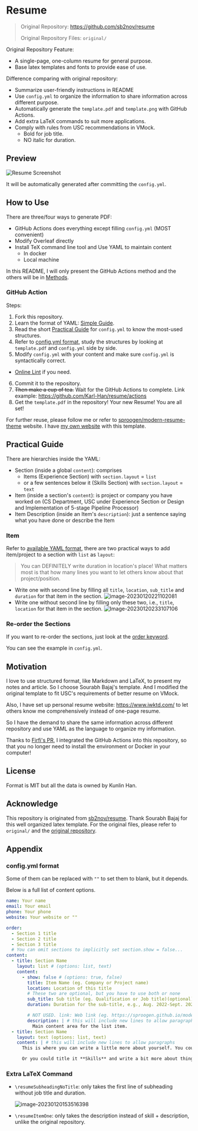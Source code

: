 # Resume
> Original Repository: https://github.com/sb2nov/resume
>
> Original Repository Files: `original/`

Original Repository Feature: 
* A single-page, one-column resume for general purpose.
* Base latex templates and fonts to provide ease of use.

Difference comparing with original repository: 
* Summarize user-friendly instructions in README
* Use `config.yml` to organize the information to share information across different purpose. 
* Automatically generate the `template.pdf` and `template.png` with GitHub Actions.
* Add extra LaTeX commands to suit more applications.
* Comply with rules from USC recommendations in VMock.
    * Bold for job title.
    * NO italic for duration.

## Preview

![Resume Screenshot](template.png)

It will be automatically generated after committing the `config.yml`. 

## How to Use
There are three/four ways to generate PDF: 
* GitHub Actions does everything except filling `config.yml` (MOST convenient)
* Modify Overleaf directly
* Install TeX command line tool and Use YAML to maintain content
    * In docker
    * Local machine 

In this README, I will only present the GitHub Actions method and the others will be in [Methods](./methods.md).

### GitHub Action
Steps: 
1. Fork this repository.
2. Learn the format of YAML: [Simple Guide](https://www.cloudbees.com/blog/yaml-tutorial-everything-you-need-get-started).
3. Read the short [Practical Guide](#practical-guide) for `config.yml` to know the most-used structures.
4. Refer to [config.yml format](#configyml-format), study the structures by looking at `template.pdf` and `config.yml` side by side. 
5. Modify `config.yml` with your content and make sure `config.yml` is syntactically correct.
  * [Online Lint](https://www.yamllint.com/) if you need.
6. Commit it to the repository. 
7. ~~Then make a cup of tea.~~ Wait for the GitHub Actions to complete. Link example: https://github.com/Karl-Han/resume/actions
8. Get the `template.pdf` in the repository! Your new Resume! You are all set!

For further reuse, please follow me or refer to [sproogen/modern-resume-theme](https://github.com/sproogen/modern-resume-theme) website. I have [my own website](https://www.iwktd.com/) with this template. 

## Practical Guide
There are hierarchies inside the YAML: 
* Section (inside a global `content`): comprises 
  * Items (Experience Section) with `section.layout` = `list`
  * or a few sentences below it (Skills Section) with `section.layout` = `text`
* Item (inside a section's `content`): is project or company you have worked on (CS Department, USC under Experience Section or Design and Implementation of 5-stage Pipeline Processor)
* Item Description (inside an Item's `description`): just a sentence saying what you have done or describe the Item


### Item

Refer to [available YAML format](#configyml-format), there are two practical ways to add item/project to a section with `list` as `layout`: 

>   You can DEFINITELY write duration in location's place! What matters most is that how many lines you want to let others know about that project/position.

*   Write one with second line by filling all `title`, `location`, `sub_title` and `duration` for that item in the section. ![image-20230120221102081](assets/image-20230120221102081.png)
*   Write one without second line by filling only these two, i.e., `title`, `location` for that item in the section. ![Image-20230120233107106](assets/image-20230120233107106.png)

### Re-order the Sections
If you want to re-order the sections, just look at the [order keyword](#configyml-format). 

You can see the example in `config.yml`.

## Motivation

I love to use structured format, like Markdown and LaTeX, to present my notes and article. So I choose Sourabh Bajaj's template. And I modified the original template to fit USC's requirements of better resume on VMock. 

Also, I have set up personal resume website: https://www.iwktd.com/ to let others know me comprehensively instead of one-page resume. 

So I have the demand to share the same information across different repository and use YAML as the language to organize my information. 

Thanks to [Firfi's PR](https://github.com/sb2nov/resume/pull/46), I integrated the GitHub Actions into this repository, so that you no longer need to install the environment or Docker in your computer!

## License

Format is MIT but all the data is owned by Kunlin Han.

## Acknowledge

This repository is originated from [sb2nov/resume](https://github.com/sb2nov/resume). Thank Sourabh Bajaj for this well organized latex template. For the original files, please refer to `original/` and the [original repository](https://github.com/sb2nov/resume). 

## Appendix

### config.yml format
Some of them can be replaced with `""` to set them to blank, but it depends. 

Below is a full list of content options.
```yml
name: Your name
email: Your email
phone: Your phone
website: Your website or ""

order:
  - Section 1 title
  - Section 2 title
  - Section 3 title
  # You can omit sections to implicitly set section.show = false...
content:
  - title: Section Name
    layout: list # (options: list, text)
    content:
      - show: false # (options: true, false)
        title: Item Name (eg. Company or Project name)
        location: Location of this title
        # These two are optional, but you have to use both or none
        sub_title: Sub title (eg. Qualification or Job title)(optional)
        duration: Duration for the sub-title, e.g., Aug. 2022-Sept. 2023

        # NOT USED. link: Web link (eg. https://sproogen.github.io/modern-resume-theme)(optional)
        description: | # this will include new lines to allow paragraphs
          Main content area for the list item.
  - title: Section Name
    layout: text (options: list, text)
    content: | # this will include new lines to allow paragraphs
      This is where you can write a little more about yourself. You could title this section **Interests** and include some of your other interests.

      Or you could title it **Skills** and write a bit more about things that make you more desirable, like *leadership* or *teamwork*
```

### Extra LaTeX Command

* `\resumeSubheadingNoTitle`: only takes the first line of subheading without job title and duration. 

    ![image-20230120153516398](assets/image-20230120153516398.png)

* `\resumeItemOne`: only takes the description instead of skill + description, unlike the original repository. 
